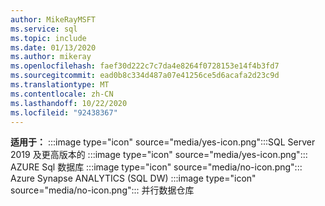 ```yaml
---
author: MikeRayMSFT
ms.service: sql
ms.topic: include
ms.date: 01/13/2020
ms.author: mikeray
ms.openlocfilehash: faef30d222c7c7da4e8264f0728153e14f4b3fd7
ms.sourcegitcommit: ead0b8c334d487a07e41256ce5d6acafa2d23c9d
ms.translationtype: MT
ms.contentlocale: zh-CN
ms.lasthandoff: 10/22/2020
ms.locfileid: "92438367"
---
```

<Token>**适用于：** :::image type="icon" source="media/yes-icon.png":::SQL Server 2019 及更高版本的 :::image type="icon" source="media/yes-icon.png"::: AZURE Sql 数据库 :::image type="icon" source="media/no-icon.png"::: Azure Synapse ANALYTICS (SQL DW) :::image type="icon" source="media/no-icon.png"::: 并行数据仓库 </Token>

